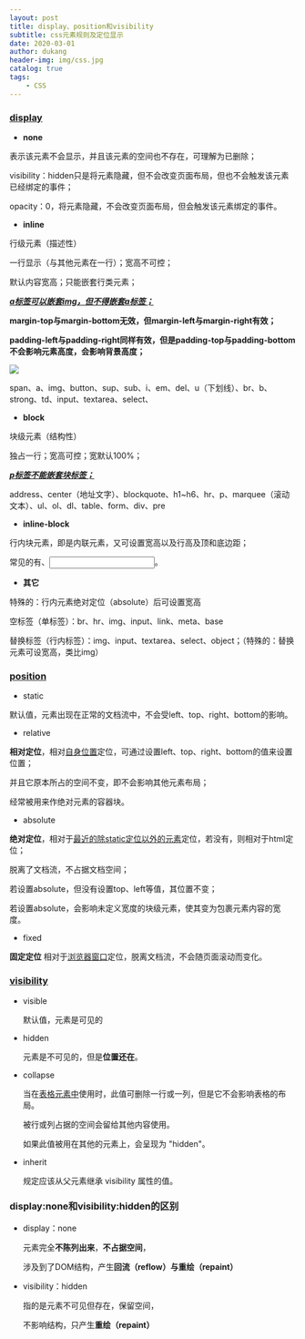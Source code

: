 ```yaml
---
layout: post
title: display、position和visibility
subtitle: css元素规则及定位显示
date: 2020-03-01
author: dukang
header-img: img/css.jpg
catalog: true
tags: 
    - CSS
---
```


### [display](https://www.w3school.com.cn/cssref/pr_class_display.asp)

- **none**

表示该元素不会显示，并且该元素的空间也不存在，可理解为已删除；

visibility：hidden只是将元素隐藏，但不会改变页面布局，但也不会触发该元素已经绑定的事件；

opacity：0，将元素隐藏，不会改变页面布局，但会触发该元素绑定的事件。

- **inline**

行级元素（描述性）

一行显示（与其他元素在一行）；宽高不可控；

默认内容宽高；只能嵌套行类元素；

**<u>*a标签可以嵌套img，但不得嵌套a标签；*</u>**

**margin-top与margin-bottom无效，但margin-left与margin-right有效；**

**padding-left与padding-right同样有效，但是padding-top与padding-bottom不会影响元素高度，会影响背景高度；**

![](http://dukangblog.top/img/inline-ele.padding.jpg)

span、a、img、button、sup、sub、i、em、del、u（下划线）、br、b、strong、td、input、textarea、select、

- **block**

块级元素（结构性）

独占一行；宽高可控；宽默认100%；

***<u>p标签不能嵌套块标签；</u>***

address、center（地址文字）、blockquote、h1~h6、hr、p、marquee（滚动文本）、ul、ol、dl、table、form、div、pre

- **inline-block**

行内块元素，即是内联元素，又可设置宽高以及行高及顶和底边距；

常见的有<img>、<input>。

- **其它**

特殊的：行内元素绝对定位（absolute）后可设置宽高

空标签（单标签）：br、hr、img、input、link、meta、base

替换标签（行内标签）：img、input、textarea、select、object；（特殊的：替换元素可设宽高，类比img）

### [position](https://www.w3school.com.cn/cssref/pr_class_position.asp)

- static 

默认值，元素出现在正常的文档流中，不会受left、top、right、bottom的影响。

- relative 

**相对定位**，相对<u>自身位置</u>定位，可通过设置left、top、right、bottom的值来设置位置；

并且它原本所占的空间不变，即不会影响其他元素布局；

经常被用来作绝对元素的容器块。

- absolute 

**绝对定位**，相对于<u>最近的除static定位以外的元素</u>定位，若没有，则相对于html定位；

脱离了文档流，不占据文档空间；

若设置absolute，但没有设置top、left等值，其位置不变；

若设置absolute，会影响未定义宽度的块级元素，使其变为包裹元素内容的宽度。

- fixed 

**固定定位** 相对于<u>浏览器窗口</u>定位，脱离文档流，不会随页面滚动而变化。

### [visibility](https://www.w3school.com.cn/cssref/pr_class_visibility.asp)

- visible

  默认值，元素是可见的

- hidden

  元素是不可见的，但是**位置还在**。

- collapse

  当在<u>表格元素中</u>使用时，此值可删除一行或一列，但是它不会影响表格的布局。

  被行或列占据的空间会留给其他内容使用。

  如果此值被用在其他的元素上，会呈现为 "hidden"。

- inherit

  规定应该从父元素继承 visibility 属性的值。

### display:none和visibility:hidden的区别

- display：none 

  元素完全**不陈列出来**，**不占据空间**，

  涉及到了DOM结构，产生**回流（reflow）与重绘（repaint）**

- visibility：hidden

  指的是元素不可见但存在，保留空间，

  不影响结构，只产生**重绘（repaint）**